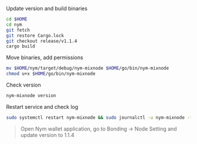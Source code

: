 Update version and build binaries

~~~bash
cd $HOME
cd nym
git fetch
git restore Cargo.lock
git checkout release/v1.1.4
cargo build
~~~

Move binaries, add permissions

~~~bash
mv $HOME/nym/target/debug/nym-mixnode $HOME/go/bin/nym-mixnode
chmod u+x $HOME/go/bin/nym-mixnode
~~~

Check version

~~~bash
nym-mixnode version
~~~

Restart service and check log

~~~bash
sudo systemctl restart nym-mixnode && sudo journalctl -u nym-mixnode -f
~~~

>Open Nym wallet application, go to  Bonding -> Node Setting and update version to 1.1.4
